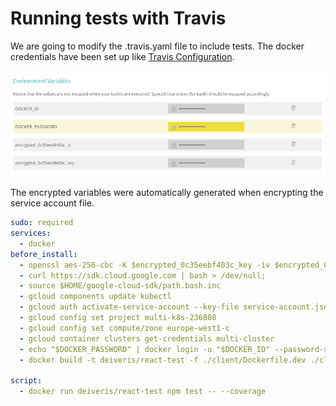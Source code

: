 # Running tests with Travis


We are going to modify the .travis.yaml file to include tests. The docker credentials have been set up like [Travis Configuration](../10_CI_integration_workflow_for_multiple_images/05_travis_configuration.md).

![](../../images/2019-04-06-12-48-27.png)

The encrypted variables were automatically generated when encrypting the service account file.

```yaml
sudo: required
services:
  - docker
before_install:
  - openssl aes-256-cbc -K $encrypted_0c35eebf403c_key -iv $encrypted_0c35eebf403c_iv -in service-account.json.enc -out service-account.json -d
  - curl https://sdk.cloud.google.com | bash > /dev/null;
  - source $HOME/google-cloud-sdk/path.bash.inc
  - gcloud components update kubectl
  - gcloud auth activate-service-account --key-file service-account.json
  - gcloud config set project multi-k8s-236808
  - gcloud config set compute/zone europe-west1-c
  - gcloud container clusters get-credentials multi-cluster
  - echo "$DOCKER_PASSWORD" | docker login -u "$DOCKER_ID" --password-stdin
  - docker build -t deiveris/react-test -f ./client/Dockerfile.dev ./client

script:
  - docker run deiveris/react-test npm test -- --coverage
```

